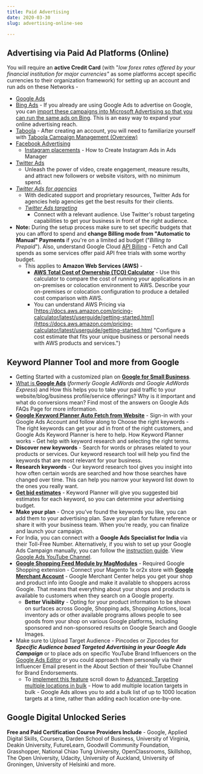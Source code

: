 ```yaml
---
title: Paid Advertising
date: 2020-03-30
slug: advertising-online-seo

---
```

## Advertising via Paid Ad Platforms (Online)

You will require an **active Credit Card** (with "_low forex rates offered by your financial institution for major currencies"_ as some platforms accept specific currencies to their organization framework) for setting up an account and run ads on these Networks -

* [Google Ads](https://ads.google.com/intl/en_in/home/ "Google Ads India")
* [Bing Ads](https://ads.microsoft.com/ "Microsoft Bing Ads") - If you already are using Google Ads to advertise on Google, you can [import these campaigns into Microsoft Advertising so that you can run the same ads on Bing](https://help.ads.microsoft.com/apex/index/3/en-us/51050/ "Import Google Ads campaigns into Microsoft Advertising so that you can run the same ads on Bing"). This is an easy way to expand your online advertising reach.
* [Taboola](https://www.taboola.com/ "Taboola Paid Ads") - After creating an account, you will need to familiarize yourself with [Taboola Campaign Management (Overview)](https://help.taboola.com/hc/en-us/articles/115005787207-Campaign-Management-Overview "Taboola Campaign Management (Overview)")
* [Facebook Advertising](https://www.facebook.com/business/help/169249477193317# "Create ads from Ads Manager")
  * [Instagram placements](https://en-gb.facebook.com/business/help/1513393428972189 "Instagram placements - How to Create Instagram Ads in Ads Manager") - How to Create Instagram Ads in Ads Manager
* [Twitter Ads](https://business.twitter.com/en/solutions.html "Find the type of Twitter Ads for your business")
  * Unleash the power of video, create engagement, measure results, and attract new followers or website visitors, with no minimum spend.
* [_Twitter Ads for agencies_](https://business.twitter.com/en/solutions/agency.html?ref=en-btc-solutions-footer "Twitter Ads for agencies")
  * With dedicated support and proprietary resources, Twitter Ads for agencies help agencies get the best results for their clients.
  * [_Twitter Ads targeting_](https://business.twitter.com/en/targeting.html?ref=en-btc-solutions-card "Twitter Ads targeting")
    * Connect with a relevant audience. Use Twitter's robust targeting capabilities to get your business in front of the right audience.
* **Note:** During the setup process make sure to set specific budgets that you can afford to spend and **change Billing mode from "Automatic to Manual" Payments** if you're on a limited ad budget ("_Billing to Prepaid_"). Also, understand Google Cloud [API Billing](https://cloud.google.com/pricing/list "Google Cloud Billing") - Fetch and Call spends as some services offer paid API free trials with some worthy budget. 
  * This applies to **Amazon Web Services (AWS)** - 
    * [**AWS Total Cost of Ownership (TCO) Calculator**](https://aws.amazon.com/tco-calculator/?nc2=h_ql_pr_calc_tco "AWS Total Cost of Ownership (TCO) Calculator") - Use this calculator to compare the cost of running your applications in an on-premises or colocation environment to AWS. Describe your on-premises or colocation configuration to produce a detailed cost comparison with AWS.
    * You can understand AWS Pricing via [https://docs.aws.amazon.com/pricing-calculator/latest/userguide/getting-started.html](https://docs.aws.amazon.com/pricing-calculator/latest/userguide/getting-started.html "Configure a cost estimate that fits your unique business or personal needs with AWS products and services.")

## Keyword Planner Tool and more from Google

* Getting Started with a customized plan on [**Google for Small Business**](https://smallbusiness.withgoogle.com/?utm_source=google&utm_medium=ep&utm_campaign=bar_coronavirus#!/ "Google has a range of products to help your business grow. Get a personalized plan to see your full set of recommendations, or get started right away with these key products.").
* [What is **Google Ads**](https://ads.google.com/intl/en_in/home/faq/ "FAQs - What is Google Ads") (_formerly Google AdWords and Google AdWords Express_) and How this helps you to take your paid traffic to your website/blog/business profile/service offerings? Why is it important and what do conversions mean? Find most of the answers on Google Ads FAQs Page for more information.
* [**Google Keyword Planner Auto Fetch from Website**](https://ads.google.com/intl/en_in/home/tools/keyword-planner/ "Google Ads Keyword Planner") - Sign-in with your Google Ads Account and follow along to Choose the right keywords - The right keywords can get your ad in front of the right customers, and Google Ads Keyword Planner is here to help. How Keyword Planner works - Get help with keyword research and selecting the right terms.
* **Discover new keywords** - Search for words or phrases related to your products or services. Our keyword research tool will help you find the keywords that are most relevant for your business.
* **Research keywords** - Our keyword research tool gives you insight into how often certain words are searched and how those searches have changed over time. This can help you narrow your keyword list down to the ones you really want.
* [**Get bid estimates**](https://ads.google.com/intl/en_in/home/pricing/ "Google Ads - Cost Estimates based on Search Terms or Campaign Settings") - Keyword Planner will give you suggested bid estimates for each keyword, so you can determine your advertising budget.
* **Make your plan** - Once you’ve found the keywords you like, you can add them to your advertising plan. Save your plan for future reference or share it with your business team. When you’re ready, you can finalize and launch your campaign.
* For India, you can connect with a **Google Ads Specialist for India** via their Toll-Free Number. Alternatively, if you wish to set up your Google Ads Campaign manually, you can follow the [instruction guide](https://support.google.com/google-ads/answer/6146252?hl=en&ref_topic=3119071,3181080,3126923,&visit_id=637214967552416815-1875820353&rd=1 "Your guide to Google Ads"). View [Google Ads YouTube Channel](https://www.youtube.com/user/learnwithgoogle?hl=en "Google Ads YouTube Channel").
* [**Google Shopping Feed Module by MagModules**](https://www.magmodules.eu/magento2-google-shopping-feed.html "Google Shopping extension - Connect your Magento store with Google Merchant account.") - Required Google Shopping extension - Connect your Magento 1x or2x store with [**Google Merchant Account**](https://www.google.com/retail/solutions/merchant-center/ "Google Merchant Account") - Google Merchant Center helps you get your shop and product info into Google and make it available to shoppers across Google. That means that everything about your shops and products is available to customers when they search on a Google property. 
  * **Better Visibility** - Opting for your product information to be shown on surfaces across Google, Shopping ads, Shopping Actions, local inventory ads or other available programs allows people to see goods from your shop on various Google platforms, including sponsored and non-sponsored results on Google Search and Google Images.
* Make sure to Upload Target Audience - Pincodes or Zipcodes for **_Specific Audience based Targeted Advertising in your Google Ads Campaign_** or to place ads on specific YouTube Brand Influencers on the [Google Ads Editor](https://ads.google.com/intl/en_in/home/tools/ads-editor/ "Google Ads Editor") or you could approach them personally via their Influencer Email present in the About Section of their YouTube Channel for Brand Endorsements. 
  * To [implement this feature](https://support.google.com/google-ads/answer/1722043?hl=en "Upload Target Audience Pincodes or Zipcodes for Google Targeted Advertising") scroll down to [Advanced: Targeting multiple locations in bulk](https://support.google.com/google-ads/answer/1722043?hl=en "Advanced: Targeting multiple locations in bulk") - How to add multiple location targets in bulk - Google Ads allows you to add a bulk list of up to 1000 location targets at a time, rather than adding each location one-by-one.

## Google Digital Unlocked Series

**Free and Paid Certification Course Providers Include** - Google, Applied Digital Skills, Coursera, Darden School of Business, University of Virginia, Deakin University, FutureLearn, Goodwill Community Foundation, Grasshopper, National Chiao Tung University, OpenClassrooms, Skillshop, The Open University, Udacity, University of Auckland, University of Groningen, University of Helsinki and more.